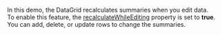 In&nbsp;this demo, the DataGrid recalculates summaries when you edit data. To&nbsp;enable this feature, the [recalculateWhileEditing](/Documentation/ApiReference/UI_Components/dxDataGrid/Configuration/summary/#recalculateWhileEditing) property is&nbsp;set to&nbsp;**true**. You can add, delete, or&nbsp;update rows to&nbsp;change the summaries.
